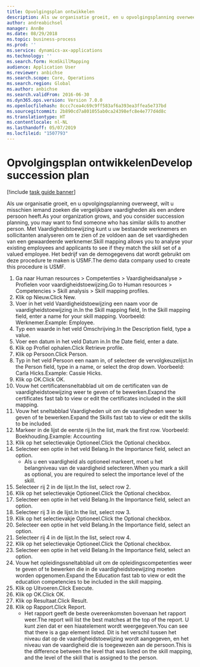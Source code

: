 ```yaml
---
title: Opvolgingsplan ontwikkelen
description: Als uw organisatie groeit, en u opvolgingsplanning overweegt, wilt u misschien iemand zoeken die vergelijkbare vaardigheden als een andere persoon heeft.
author: andreabichsel
manager: AnnBe
ms.date: 08/29/2018
ms.topic: business-process
ms.prod: ''
ms.service: dynamics-ax-applications
ms.technology: ''
ms.search.form: HcmSkillMapping
audience: Application User
ms.reviewer: anbichse
ms.search.scope: Core, Operations
ms.search.region: Global
ms.author: anbichse
ms.search.validFrom: 2016-06-30
ms.dyn365.ops.version: Version 7.0.0
ms.openlocfilehash: 8ccc7cea4c69c9ff583af6a393ea3ffea5e737bd
ms.sourcegitcommit: 2b890cd7a801055ab0ca24398efc8e4e777d4d8c
ms.translationtype: HT
ms.contentlocale: nl-NL
ms.lasthandoff: 05/07/2019
ms.locfileid: "1507793"
---
```

# <a name="develop-succession-plan"></a><span data-ttu-id="41ea4-103">Opvolgingsplan ontwikkelen</span><span class="sxs-lookup"><span data-stu-id="41ea4-103">Develop succession plan</span></span>

[!include [task guide banner](../../includes/task-guide-banner.md)]

<span data-ttu-id="41ea4-104">Als uw organisatie groeit, en u opvolgingsplanning overweegt, wilt u misschien iemand zoeken die vergelijkbare vaardigheden als een andere persoon heeft.</span><span class="sxs-lookup"><span data-stu-id="41ea4-104">As your organization grows, and you consider succession planning, you may want to find someone who has similar skills to another person.</span></span>  <span data-ttu-id="41ea4-105">Met Vaardigheidstoewijzing kunt u uw bestaande werknemers en sollicitanten analyseren om te zien of ze voldoen aan de set vaardigheden van een gewaardeerde werknemer.</span><span class="sxs-lookup"><span data-stu-id="41ea4-105">Skill mapping allows you to analyse your existing employees and applicants to see if they match the skill set of a valued employee.</span></span> <span data-ttu-id="41ea4-106">Het bedrijf van de demogegevens dat wordt gebruikt om deze procedure te maken is USMF.</span><span class="sxs-lookup"><span data-stu-id="41ea4-106">The demo data company used to create this procedure is USMF.</span></span>

1. <span data-ttu-id="41ea4-107">Ga naar Human resources > Competenties > Vaardigheidsanalyse > Profielen voor vaardigheidstoewijzing.</span><span class="sxs-lookup"><span data-stu-id="41ea4-107">Go to Human resources > Competencies > Skill analysis > Skill mapping profiles.</span></span>
2. <span data-ttu-id="41ea4-108">Klik op Nieuw.</span><span class="sxs-lookup"><span data-stu-id="41ea4-108">Click New.</span></span>
3. <span data-ttu-id="41ea4-109">Voer in het veld Vaardigheidstoewijzing een naam voor de vaardigheidstoewijzing in.</span><span class="sxs-lookup"><span data-stu-id="41ea4-109">In the Skill mapping field, In the Skill mapping field, enter a name for your skill mapping.</span></span>  <span data-ttu-id="41ea4-110">Voorbeeld: Werknemer.</span><span class="sxs-lookup"><span data-stu-id="41ea4-110">Example: Employee.</span></span>
4. <span data-ttu-id="41ea4-111">Typ een waarde in het veld Omschrijving.</span><span class="sxs-lookup"><span data-stu-id="41ea4-111">In the Description field, type a value.</span></span>
5. <span data-ttu-id="41ea4-112">Voer een datum in het veld Datum in.</span><span class="sxs-lookup"><span data-stu-id="41ea4-112">In the Date field, enter a date.</span></span>
6. <span data-ttu-id="41ea4-113">Klik op Profiel ophalen.</span><span class="sxs-lookup"><span data-stu-id="41ea4-113">Click Retrieve profile.</span></span>
7. <span data-ttu-id="41ea4-114">Klik op Persoon.</span><span class="sxs-lookup"><span data-stu-id="41ea4-114">Click Person.</span></span>
8. <span data-ttu-id="41ea4-115">Typ in het veld Persoon een naam in, of selecteer de vervolgkeuzelijst.</span><span class="sxs-lookup"><span data-stu-id="41ea4-115">In the Person field, type in a name, or select the drop down.</span></span>  <span data-ttu-id="41ea4-116">Voorbeeld: Carla Hicks.</span><span class="sxs-lookup"><span data-stu-id="41ea4-116">Example: Cassie Hicks.</span></span>
9. <span data-ttu-id="41ea4-117">Klik op OK.</span><span class="sxs-lookup"><span data-stu-id="41ea4-117">Click OK.</span></span>
10. <span data-ttu-id="41ea4-118">Vouw het certificatensneltabblad uit om de certificaten van de vaardigheidstoewijzing weer te geven of te bewerken.</span><span class="sxs-lookup"><span data-stu-id="41ea4-118">Exapnd the certificates fast tab to view or edit the certificates included in the skill mapping.</span></span>
11. <span data-ttu-id="41ea4-119">Vouw het sneltabblad Vaardigheden uit om de vaardigheden weer te geven of te bewerken.</span><span class="sxs-lookup"><span data-stu-id="41ea4-119">Expand the Skills fast tab to view or edit the skills to be included.</span></span>
12. <span data-ttu-id="41ea4-120">Markeer in de lijst de eerste rij.</span><span class="sxs-lookup"><span data-stu-id="41ea4-120">In the list, mark the first row.</span></span>  <span data-ttu-id="41ea4-121">Voorbeeld: Boekhouding.</span><span class="sxs-lookup"><span data-stu-id="41ea4-121">Example:  Accounting</span></span>
13. <span data-ttu-id="41ea4-122">Klik op het selectievakje Optioneel.</span><span class="sxs-lookup"><span data-stu-id="41ea4-122">Click the Optional checkbox.</span></span>
14. <span data-ttu-id="41ea4-123">Selecteer een optie in het veld Belang.</span><span class="sxs-lookup"><span data-stu-id="41ea4-123">In the Importance field, select an option.</span></span>
    * <span data-ttu-id="41ea4-124">Als u een vaardigheid als optioneel markeert, moet u het belangniveau van de vaardigheid selecteren.</span><span class="sxs-lookup"><span data-stu-id="41ea4-124">When you mark a skill as optional, you are required to select the importance level of the skill.</span></span>  
15. <span data-ttu-id="41ea4-125">Selecteer rij 2 in de lijst.</span><span class="sxs-lookup"><span data-stu-id="41ea4-125">In the list, select row 2.</span></span>
16. <span data-ttu-id="41ea4-126">Klik op het selectievakje Optioneel.</span><span class="sxs-lookup"><span data-stu-id="41ea4-126">Click the Optional checkbox.</span></span>
17. <span data-ttu-id="41ea4-127">Selecteer een optie in het veld Belang.</span><span class="sxs-lookup"><span data-stu-id="41ea4-127">In the Importance field, select an option.</span></span>
18. <span data-ttu-id="41ea4-128">Selecteer rij 3 in de lijst.</span><span class="sxs-lookup"><span data-stu-id="41ea4-128">In the list, select row 3.</span></span>
19. <span data-ttu-id="41ea4-129">Klik op het selectievakje Optioneel.</span><span class="sxs-lookup"><span data-stu-id="41ea4-129">Click the Optional checkbox.</span></span>
20. <span data-ttu-id="41ea4-130">Selecteer een optie in het veld Belang.</span><span class="sxs-lookup"><span data-stu-id="41ea4-130">In the Importance field, select an option.</span></span>
21. <span data-ttu-id="41ea4-131">Selecteer rij 4 in de lijst.</span><span class="sxs-lookup"><span data-stu-id="41ea4-131">In the list, select row 4.</span></span>
22. <span data-ttu-id="41ea4-132">Klik op het selectievakje Optioneel.</span><span class="sxs-lookup"><span data-stu-id="41ea4-132">Click the Optional checkbox.</span></span>
23. <span data-ttu-id="41ea4-133">Selecteer een optie in het veld Belang.</span><span class="sxs-lookup"><span data-stu-id="41ea4-133">In the Importance field, select an option.</span></span>
24. <span data-ttu-id="41ea4-134">Vouw het opleidingssneltabblad uit om de opleidingscompetenties weer te geven of te bewerken die in de vaardigheidstoewijzing moeten worden opgenomen.</span><span class="sxs-lookup"><span data-stu-id="41ea4-134">Expand the Education fast tab to view or edit the education competencies to be included in the skill mapping.</span></span>
25. <span data-ttu-id="41ea4-135">Klik op Uitvoeren.</span><span class="sxs-lookup"><span data-stu-id="41ea4-135">Click Execute.</span></span>
26. <span data-ttu-id="41ea4-136">Klik op OK.</span><span class="sxs-lookup"><span data-stu-id="41ea4-136">Click OK.</span></span>
27. <span data-ttu-id="41ea4-137">Klik op Resultaat.</span><span class="sxs-lookup"><span data-stu-id="41ea4-137">Click Result.</span></span>
28. <span data-ttu-id="41ea4-138">Klik op Rapport.</span><span class="sxs-lookup"><span data-stu-id="41ea4-138">Click Report.</span></span>
    * <span data-ttu-id="41ea4-139">Het rapport geeft de beste overeenkomsten bovenaan het rapport weer.</span><span class="sxs-lookup"><span data-stu-id="41ea4-139">The report will list the best matches at the top of the report.</span></span>  <span data-ttu-id="41ea4-140">U kunt zien dat er een hiaatelement wordt weergegeven.</span><span class="sxs-lookup"><span data-stu-id="41ea4-140">You can see that there is a gap element listed.</span></span>  <span data-ttu-id="41ea4-141">Dit is het verschil tussen het niveau dat op de vaardigheidstoewijzing wordt aangegeven, en het niveau van de vaardigheid die is toegewezen aan de persoon.</span><span class="sxs-lookup"><span data-stu-id="41ea4-141">This is the difference between the level that was listed on the skill mapping, and the level of the skill that is assigned to the person.</span></span>  

